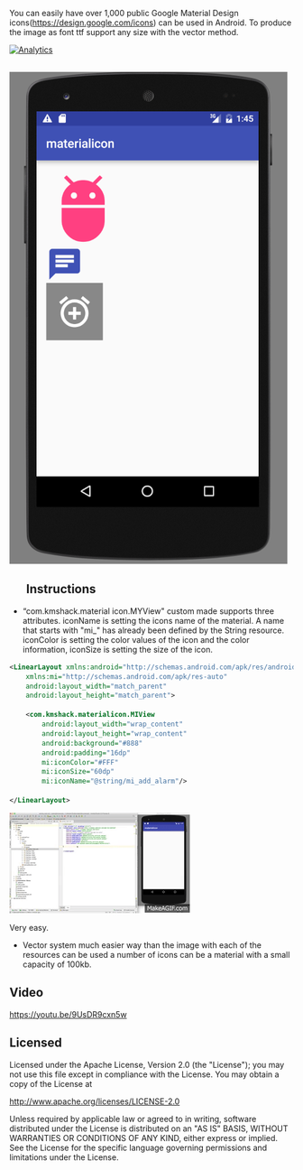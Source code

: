 You can easily have over 1,000 public Google Material Design icons(https://design.google.com/icons) can be used in Android.
To produce the image as font ttf support any size with the vector method.

[![Analytics](https://ga-beacon.appspot.com/UA-51734472-4/Android-MaterialIconView/readme)](https://github.com/kmshack/Android-MaterialIconView)

 
 
![screens](screen.png)

  
  
Instructions
-----------

* “com.kmshack.material icon.MYView" custom made supports three attributes. iconName is setting the icons name of the material. A name that starts with "mi_" has already been defined by the String resource.
iconColor is setting the color values of the icon and the color information, iconSize is setting the size of the icon.


```xml
<LinearLayout xmlns:android="http://schemas.android.com/apk/res/android"
    xmlns:mi="http://schemas.android.com/apk/res-auto"
    android:layout_width="match_parent"
    android:layout_height="match_parent">
    
    <com.kmshack.materialicon.MIView
        android:layout_width="wrap_content"
        android:layout_height="wrap_content"
        android:background="#888"
        android:padding="16dp"
        mi:iconColor="#FFF"
        mi:iconSize="60dp"
        mi:iconName="@string/mi_add_alarm"/>

</LinearLayout>

```


![screens](Android_MaterialIconView.gif)


Very easy.



* Vector system much easier way than the image with each of the resources can be used a number of icons can be a material with a small capacity of 100kb.

  


Video
-----------
https://youtu.be/9UsDR9cxn5w




Licensed
-----------

Licensed under the Apache License, Version 2.0 (the "License");
you may not use this file except in compliance with the License.
You may obtain a copy of the License at

   http://www.apache.org/licenses/LICENSE-2.0

Unless required by applicable law or agreed to in writing, software
distributed under the License is distributed on an "AS IS" BASIS,
WITHOUT WARRANTIES OR CONDITIONS OF ANY KIND, either express or implied.
See the License for the specific language governing permissions and
limitations under the License.



  

